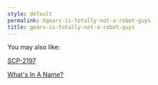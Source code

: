 ```yaml
---
style: default
permalink: Xgears-is-totally-not-a-robot-guys
title: gears-is-totally-not-a-robot-guys
---
```

You may also like:

[SCP-2197](http://scp-wiki.net/scp-2197)

[What's In A Name?](http://scp-wiki.net/what-s-in-a-name)
